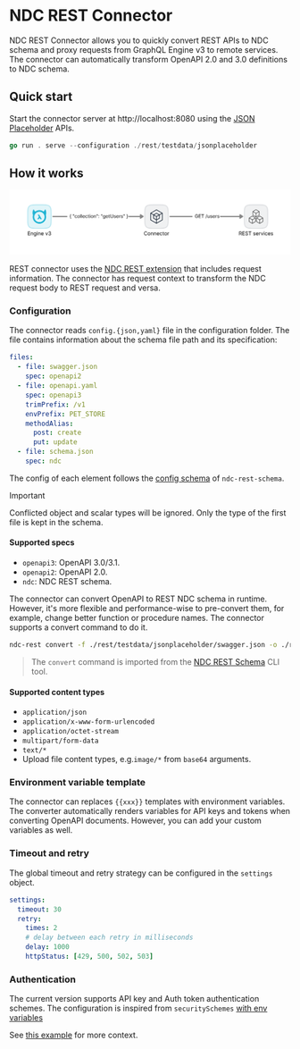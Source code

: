 # NDC REST Connector

NDC REST Connector allows you to quickly convert REST APIs to NDC schema and proxy requests from GraphQL Engine v3 to remote services.
The connector can automatically transform OpenAPI 2.0 and 3.0 definitions to NDC schema.

## Quick start

Start the connector server at http://localhost:8080 using the [JSON Placeholder](https://jsonplaceholder.typicode.com/) APIs.

```go
go run . serve --configuration ./rest/testdata/jsonplaceholder
```

## How it works

![REST connector](./assets/rest_connector.png)

REST connector uses the [NDC REST extension](https://github.com/hasura/ndc-rest-schema#ndc-rest-schema-extension) that includes request information.
The connector has request context to transform the NDC request body to REST request and versa.

### Configuration

The connector reads `config.{json,yaml}` file in the configuration folder. The file contains information about the schema file path and its specification:

```yaml
files:
  - file: swagger.json
    spec: openapi2
  - file: openapi.yaml
    spec: openapi3
    trimPrefix: /v1
    envPrefix: PET_STORE
    methodAlias:
      post: create
      put: update
  - file: schema.json
    spec: ndc
```

The config of each element follows the [config schema](https://github.com/hasura/ndc-rest-schema/blob/main/config.example.yaml) of `ndc-rest-schema`.

> [!IMPORTANT]
> Conflicted object and scalar types will be ignored. Only the type of the first file is kept in the schema.

#### Supported specs

- `openapi3`: OpenAPI 3.0/3.1.
- `openapi2`: OpenAPI 2.0.
- `ndc`: NDC REST schema.

The connector can convert OpenAPI to REST NDC schema in runtime. However, it's more flexible and performance-wise to pre-convert them, for example, change better function or procedure names. The connector supports a convert command to do it.

```sh
ndc-rest convert -f ./rest/testdata/jsonplaceholder/swagger.json -o ./rest/testdata/jsonplaceholder/schema.json --spec openapi2
```

> The `convert` command is imported from the [NDC REST Schema](https://github.com/hasura/ndc-rest-schema#quick-start) CLI tool.

#### Supported content types

- `application/json`
- `application/x-www-form-urlencoded`
- `application/octet-stream`
- `multipart/form-data`
- `text/*`
- Upload file content types, e.g.`image/*` from `base64` arguments.

### Environment variable template

The connector can replaces `{{xxx}}` templates with environment variables. The converter automatically renders variables for API keys and tokens when converting OpenAPI documents. However, you can add your custom variables as well.

### Timeout and retry

The global timeout and retry strategy can be configured in the `settings` object.

```yaml
settings:
  timeout: 30
  retry:
    times: 2
    # delay between each retry in milliseconds
    delay: 1000
    httpStatus: [429, 500, 502, 503]
```

### Authentication

The current version supports API key and Auth token authentication schemes. The configuration is inspired from `securitySchemes` [with env variables](https://github.com/hasura/ndc-rest-schema#authentication)

See [this example](rest/testdata/auth/schema.yaml) for more context.
